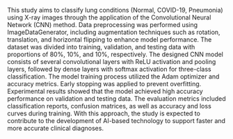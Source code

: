 This study aims to classify lung conditions (Normal, COVID-19, Pneumonia) using X-ray images through the application of the Convolutional Neural Network (CNN) method. Data preprocessing was performed using ImageDataGenerator, including augmentation techniques such as rotation, translation, and horizontal flipping to enhance model performance. The dataset was divided into training, validation, and testing data with proportions of 80%, 10%, and 10%, respectively. The designed CNN model consists of several convolutional layers with ReLU activation and pooling layers, followed by dense layers with softmax activation for three-class classification. The model training process utilized the Adam optimizer and accuracy metrics. Early stopping was applied to prevent overfitting. Experimental results showed that the model achieved high accuracy performance on validation and testing data. The evaluation metrics included classification reports, confusion matrices, as well as accuracy and loss curves during training. With this approach, the study is expected to contribute to the development of AI-based technology to support faster and more accurate clinical diagnoses.
